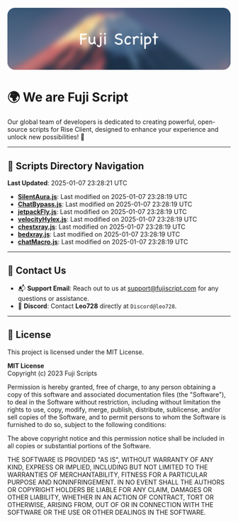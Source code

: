 ![Banner](.github/b.webp)

# 🌍 **We are Fuji Script**

Our global team of developers is dedicated to creating powerful, open-source scripts for Rise Client, designed to enhance your experience and unlock new possibilities! 🌟

---
<!-- SCRIPTS_NAVIGATION_START -->
## 📂 **Scripts Directory Navigation**

**Last Updated**: 2025-01-07 23:28:21 UTC

- **[SilentAura.js](scripts/SilentAura.js)**: Last modified on 2025-01-07 23:28:19 UTC
- **[ChatBypass.js](scripts/ChatBypass.js)**: Last modified on 2025-01-07 23:28:19 UTC
- **[jetpackFly.js](scripts/jetpackFly.js)**: Last modified on 2025-01-07 23:28:19 UTC
- **[velocityHylex.js](scripts/velocityHylex.js)**: Last modified on 2025-01-07 23:28:19 UTC
- **[chestxray.js](scripts/chestxray.js)**: Last modified on 2025-01-07 23:28:19 UTC
- **[bedxray.js](scripts/bedxray.js)**: Last modified on 2025-01-07 23:28:19 UTC
- **[chatMacro.js](scripts/chatMacro.js)**: Last modified on 2025-01-07 23:28:19 UTC

<!-- SCRIPTS_NAVIGATION_END -->

---

## 💬 **Contact Us**  
- 📬 **Support Email**: Reach out to us at [support@fujiscript.com](mailto:support@fujiscript.com) for any questions or assistance.  
- 💬 **Discord**: Contact **Leo728** directly at `Discord@leo728`.

---

## 📜 **License**

This project is licensed under the MIT License.  

**MIT License**  
Copyright (c) 2023 Fuji Scripts  

Permission is hereby granted, free of charge, to any person obtaining a copy of this software and associated documentation files (the "Software"), to deal in the Software without restriction, including without limitation the rights to use, copy, modify, merge, publish, distribute, sublicense, and/or sell copies of the Software, and to permit persons to whom the Software is furnished to do so, subject to the following conditions:  

The above copyright notice and this permission notice shall be included in all copies or substantial portions of the Software.  

THE SOFTWARE IS PROVIDED "AS IS", WITHOUT WARRANTY OF ANY KIND, EXPRESS OR IMPLIED, INCLUDING BUT NOT LIMITED TO THE WARRANTIES OF MERCHANTABILITY, FITNESS FOR A PARTICULAR PURPOSE AND NONINFRINGEMENT. IN NO EVENT SHALL THE AUTHORS OR COPYRIGHT HOLDERS BE LIABLE FOR ANY CLAIM, DAMAGES OR OTHER LIABILITY, WHETHER IN AN ACTION OF CONTRACT, TORT OR OTHERWISE, ARISING FROM, OUT OF OR IN CONNECTION WITH THE SOFTWARE OR THE USE OR OTHER DEALINGS IN THE SOFTWARE.  
